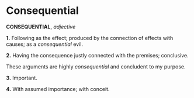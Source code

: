 # Consequential

**CONSEQUENTIAL**, _adjective_

**1.** Following as the effect; produced by the connection of effects with causes; as a _consequential_ evil.

**2.** Having the consequence justly connected with the premises; conclusive.

These arguments are highly _consequential_ and concludent to my purpose.

**3.** Important.

**4.** With assumed importance; with conceit.